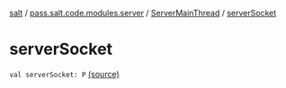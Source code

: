 [salt](../../index.md) / [pass.salt.code.modules.server](../index.md) / [ServerMainThread](index.md) / [serverSocket](./server-socket.md)

# serverSocket

`val serverSocket: P` [(source)](https://github.com/kurbaniec-tgm/salt/tree/master/code/modules/server/ServerMainThread.kt#L15)